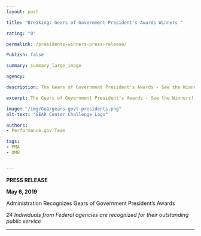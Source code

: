 ```yaml
---
layout: post

title: "Breaking: Gears of Government President's Awards Winners "

rating: "0"

permalink: /presidents-winners-press-release/

Publish: false 

summary: summary_large_image

agency:

description: The Gears of Government President's Awards - See the Winners!

excerpt: The Gears of Government President's Awards - See the Winners!

image: "/img/GoG/gears-govt-presidents.png"
alt-text: "GEAR Center Challenge Logo"

authors:
- Performance.gov Team

tags:
- PMA
- OMB


---
```


**PRESS RELEASE**

**May 6, 2019**

Administration Recognizes Gears of Government President’s Awards

*24 Individuals from Federal agencies are recognized for their outstanding public service*

----------------------------------------------------------------------------------------
